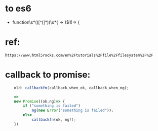 # to es6

- function\s*\(([^)]*)\)\s\*\{ => (\$1)=> {

# ref:

    https://www.html5rocks.com/en%2Ftutorials%2Ffile%2Ffilesystem%2F%2F

# callback to promise:

```js
    old: callbackfn(callback_when_ok, callback_when_ng);

    =>
    new Promise((ok,ng)=> {
        if ("something is failed")
            ng(new Error("something is failed"));
        else
            callbackfn(ok, ng?);
    })
```
